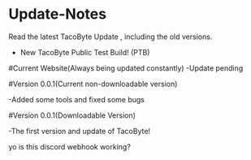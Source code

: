 # Update-Notes
Read the latest TacoByte Update , including the old versions.


- New TacoByte Public Test Build! (PTB)


#Current Website(Always being updated constantly)
-Update pending


#Version 0.0.1(Current non-downloadable version)

-Added some tools and fixed some bugs

#Version 0.0.1(Downloadable Version)

-The first version and update of TacoByte!

yo is this discord webhook working?
